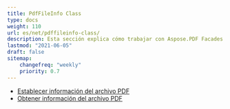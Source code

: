 ```yaml
---
title: PdfFileInfo Class
type: docs
weight: 110
url: es/net/pdffileinfo-class/
description: Esta sección explica cómo trabajar con Aspose.PDF Facades usando la clase PdfFileInfo.
lastmod: "2021-06-05"
draft: false
sitemap:
    changefreq: "weekly"
    priority: 0.7
---
```


- [Establecer información del archivo PDF](/pdf/net/set-pdf-file-information/)
- [Obtener información del archivo PDF](/pdf/net/get-pdf-file-information/)